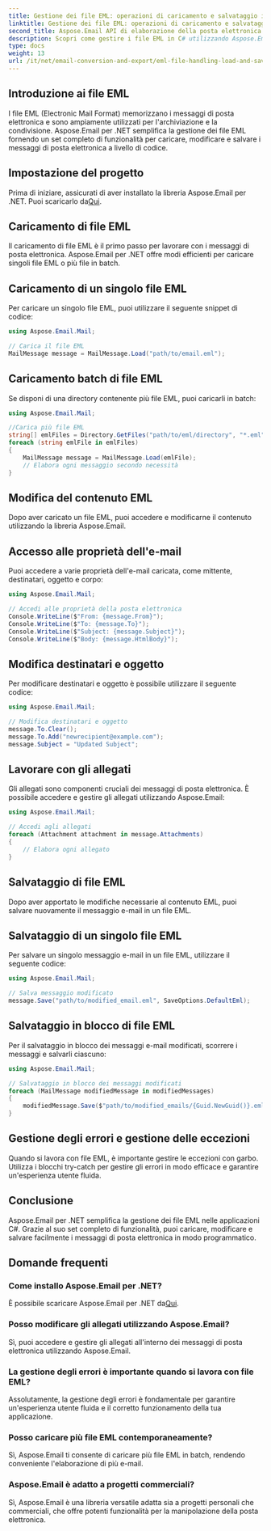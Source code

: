 ```yaml
---
title: Gestione dei file EML: operazioni di caricamento e salvataggio in C#
linktitle: Gestione dei file EML: operazioni di caricamento e salvataggio in C#
second_title: Aspose.Email API di elaborazione della posta elettronica .NET
description: Scopri come gestire i file EML in C# utilizzando Aspose.Email per .NET. Guida passo passo con esempi di codice per caricare, modificare e salvare i messaggi e-mail.
type: docs
weight: 13
url: /it/net/email-conversion-and-export/eml-file-handling-load-and-save-operations-in-csharp/
---
```


## Introduzione ai file EML

I file EML (Electronic Mail Format) memorizzano i messaggi di posta elettronica e sono ampiamente utilizzati per l'archiviazione e la condivisione. Aspose.Email per .NET semplifica la gestione dei file EML fornendo un set completo di funzionalità per caricare, modificare e salvare i messaggi di posta elettronica a livello di codice.

## Impostazione del progetto

 Prima di iniziare, assicurati di aver installato la libreria Aspose.Email per .NET. Puoi scaricarlo da[Qui](https://releases.aspose.com/email/net).

## Caricamento di file EML

Il caricamento di file EML è il primo passo per lavorare con i messaggi di posta elettronica. Aspose.Email per .NET offre modi efficienti per caricare singoli file EML o più file in batch.

## Caricamento di un singolo file EML

Per caricare un singolo file EML, puoi utilizzare il seguente snippet di codice:

```csharp
using Aspose.Email.Mail;

// Carica il file EML
MailMessage message = MailMessage.Load("path/to/email.eml");
```

## Caricamento batch di file EML

Se disponi di una directory contenente più file EML, puoi caricarli in batch:

```csharp
using Aspose.Email.Mail;

//Carica più file EML
string[] emlFiles = Directory.GetFiles("path/to/eml/directory", "*.eml");
foreach (string emlFile in emlFiles)
{
    MailMessage message = MailMessage.Load(emlFile);
    // Elabora ogni messaggio secondo necessità
}
```

## Modifica del contenuto EML

Dopo aver caricato un file EML, puoi accedere e modificarne il contenuto utilizzando la libreria Aspose.Email.

## Accesso alle proprietà dell'e-mail

Puoi accedere a varie proprietà dell'e-mail caricata, come mittente, destinatari, oggetto e corpo:

```csharp
using Aspose.Email.Mail;

// Accedi alle proprietà della posta elettronica
Console.WriteLine($"From: {message.From}");
Console.WriteLine($"To: {message.To}");
Console.WriteLine($"Subject: {message.Subject}");
Console.WriteLine($"Body: {message.HtmlBody}");
```

## Modifica destinatari e oggetto

Per modificare destinatari e oggetto è possibile utilizzare il seguente codice:

```csharp
using Aspose.Email.Mail;

// Modifica destinatari e oggetto
message.To.Clear();
message.To.Add("newrecipient@example.com");
message.Subject = "Updated Subject";
```

## Lavorare con gli allegati

Gli allegati sono componenti cruciali dei messaggi di posta elettronica. È possibile accedere e gestire gli allegati utilizzando Aspose.Email:

```csharp
using Aspose.Email.Mail;

// Accedi agli allegati
foreach (Attachment attachment in message.Attachments)
{
    // Elabora ogni allegato
}
```

## Salvataggio di file EML

Dopo aver apportato le modifiche necessarie al contenuto EML, puoi salvare nuovamente il messaggio e-mail in un file EML.

## Salvataggio di un singolo file EML

Per salvare un singolo messaggio e-mail in un file EML, utilizzare il seguente codice:

```csharp
using Aspose.Email.Mail;

// Salva messaggio modificato
message.Save("path/to/modified_email.eml", SaveOptions.DefaultEml);
```

## Salvataggio in blocco di file EML

Per il salvataggio in blocco dei messaggi e-mail modificati, scorrere i messaggi e salvarli ciascuno:

```csharp
using Aspose.Email.Mail;

// Salvataggio in blocco dei messaggi modificati
foreach (MailMessage modifiedMessage in modifiedMessages)
{
    modifiedMessage.Save($"path/to/modified_emails/{Guid.NewGuid()}.eml", SaveOptions.DefaultEml);
}
```

## Gestione degli errori e gestione delle eccezioni

Quando si lavora con file EML, è importante gestire le eccezioni con garbo. Utilizza i blocchi try-catch per gestire gli errori in modo efficace e garantire un'esperienza utente fluida.

## Conclusione

Aspose.Email per .NET semplifica la gestione dei file EML nelle applicazioni C#. Grazie al suo set completo di funzionalità, puoi caricare, modificare e salvare facilmente i messaggi di posta elettronica in modo programmatico.

## Domande frequenti

### Come installo Aspose.Email per .NET?

 È possibile scaricare Aspose.Email per .NET da[Qui](https://releases.aspose.com/email/net).

### Posso modificare gli allegati utilizzando Aspose.Email?

Sì, puoi accedere e gestire gli allegati all'interno dei messaggi di posta elettronica utilizzando Aspose.Email.

### La gestione degli errori è importante quando si lavora con file EML?

Assolutamente, la gestione degli errori è fondamentale per garantire un'esperienza utente fluida e il corretto funzionamento della tua applicazione.

### Posso caricare più file EML contemporaneamente?

Sì, Aspose.Email ti consente di caricare più file EML in batch, rendendo conveniente l'elaborazione di più e-mail.

### Aspose.Email è adatto a progetti commerciali?

Sì, Aspose.Email è una libreria versatile adatta sia a progetti personali che commerciali, che offre potenti funzionalità per la manipolazione della posta elettronica.